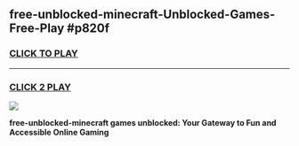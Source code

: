 
## free-unblocked-minecraft-Unblocked-Games-Free-Play #p820f
<h3>
<a href="https://us.freeplayer.one?title=free-unblocked-minecraft&ref=9M">CLICK TO PLAY</a></h3>
<hr>

<h3>
<a href="https://us.freeplayer.one?title=free-unblocked-minecraft&ref=9M">CLICK 2 PLAY</a>
  
</h3>

<a href="https://us.freeplayer.one?title=free-unblocked-minecraft&ref=9M"><img src="https://clearcache.store/games.png"></a>


**free-unblocked-minecraft games unblocked: Your Gateway to Fun and Accessible Online Gaming**

